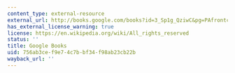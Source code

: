 ```yaml
---
content_type: external-resource
external_url: http://books.google.com/books?id=3_Sp1g_QziwC&pg=PAfrontcover
has_external_license_warning: true
license: https://en.wikipedia.org/wiki/All_rights_reserved
status: ''
title: Google Books
uid: 756ab3ce-f9e7-4c7b-bf34-f98ab23cb22b
wayback_url: ''
---
```

